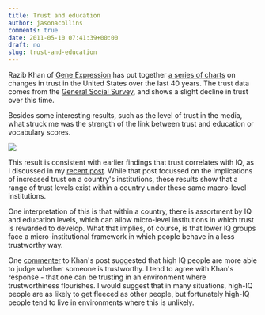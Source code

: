 ```yaml
---
title: Trust and education
author: jasonacollins
comments: true
date: 2011-05-10 07:41:39+00:00
draft: no
slug: trust-and-education
---
```


Razib Khan of [Gene Expression](http://blogs.discovermagazine.com/gnxp/) has put together [a series of charts](http://blogs.discovermagazine.com/gnxp/2011/05/the-slow-decline-of-trust-over-time/) on changes in trust in the United States over the last 40 years. The trust data comes from the [General Social Survey](http://sda.berkeley.edu/cgi-bin/hsda?harcsda+gss10), and shows a slight decline in trust over this time.

Besides some interesting results, such as the level of trust in the media, what struck me was the strength of the link between trust and education or vocabulary scores.

![](/img/trust-vocabulary-1992-2010.jpg)

This result is consistent with earlier findings that trust correlates with IQ, as I discussed in my [recent post](https://jasoncollins.blog/jones-on-iq-and-immigration/). While that post focussed on the implications of increased trust on a country's institutions, these results show that a range of trust levels exist within a country under these same macro-level institutions.

One interpretation of this is that within a country, there is assortment by IQ and education levels, which can allow micro-level institutions in which trust is rewarded to develop. What that implies, of course, is that lower IQ groups face a micro-institutional framework in which people behave in a less trustworthy way.

One [commenter](http://blogs.discovermagazine.com/gnxp/2011/05/the-slow-decline-of-trust-over-time/#comment-69203) to Khan's post suggested that high IQ people are more able to judge whether someone is trustworthy. I tend to agree with Khan's response - that one can be trusting in an environment where trustworthiness flourishes. I would suggest that in many situations, high-IQ people are as likely to get fleeced as other people, but fortunately high-IQ people tend to live in environments where this is unlikely.
